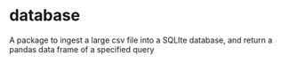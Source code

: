 # database
A package to ingest a large csv file into a SQLIte database, and return 
a pandas data frame of a specified query